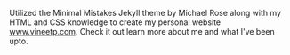Utilized the Minimal Mistakes Jekyll theme by Michael Rose along with my HTML and CSS knowledge to create my personal website www.vineetp.com. Check it out learn more about me and what I've been upto. 
